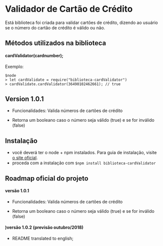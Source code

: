# Validador de Cartão de Crédito

Está biblioteca foi criada para validar cartões de crédito, dizendo ao usuário se o número do cartão de crédito é válido ou não.

## Métodos utilizados na biblioteca

#### cardValidator(cardnumber);

Exemplo:

```
$node
> let cardValidate = require("biblioteca-cardValidator")
> cardValidate.cardValidator(36490102462661); // true
```


## Version 1.0.1

-   Funcionalidades: Valida números de cartões de crédito

-   Retorna um booleano caso o número seja válido (true) e se for inválido (false)

## Instalação
-   você deverá ter o node + npm instalados. Para guia de instalação, visite  [o site oficial](https://www.npmjs.com/get-npm).
-   proceda com a instalação com  `$npm install biblioteca-cardValidator`

## Roadmap oficial do projeto

#### versão 1.0.1

-   Funcionalidades: Valida números de cartões de crédito

-   Retorna um booleano caso o número seja válido (true) e se for inválido (false)

#### )versão 1.0.2 (previsão outubro/2018)

-  README translated to english;
